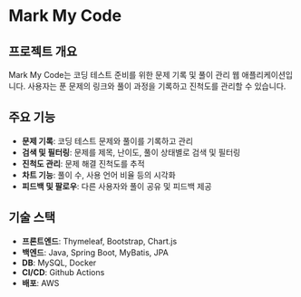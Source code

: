 # Mark My Code

## 프로젝트 개요

Mark My Code는 코딩 테스트 준비를 위한 문제 기록 및 풀이 관리 웹 애플리케이션입니다. 사용자는 푼 문제의 링크와 풀이 과정을 기록하고 진척도를 관리할 수 있습니다.

## 주요 기능

- **문제 기록**: 코딩 테스트 문제와 풀이를 기록하고 관리
- **검색 및 필터링**: 문제를 제목, 난이도, 풀이 상태별로 검색 및 필터링
- **진척도 관리**: 문제 해결 진척도를 추적
- **차트 기능**: 풀이 수, 사용 언어 비율 등의 시각화
- **피드백 및 팔로우**: 다른 사용자와 풀이 공유 및 피드백 제공

## 기술 스택

- **프론트엔드**: Thymeleaf, Bootstrap, Chart.js
- **백엔드**: Java, Spring Boot, MyBatis, JPA
- **DB**: MySQL, Docker
- **CI/CD**: Github Actions
- **배포**: AWS

